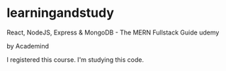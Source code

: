 # learningandstudy

React, NodeJS, Express & MongoDB - The MERN Fullstack Guide
udemy

by Academind

I registered this course.
I'm studying this code.
